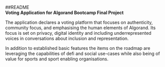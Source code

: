 
##README  
**Voting Application for Algorand Bootcamp Final Project**  

The application declares a voting  platform that focuses on authenticity, community focus, and emphasising the human elements of Algorand. 
Its focus is set on privacy, digital identity and including underrepresented voices in conversations about inclusion and representation.

In addition to established basic features the items on the roadmap are leveraging the capabilities of defi and social use-cases while also being of value for sports and sport enabling organisations.
